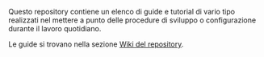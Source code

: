 Questo repository contiene un elenco di guide e tutorial di vario tipo realizzati nel mettere a punto delle procedure di sviluppo o configurazione durante il lavoro quotidiano.

Le guide si trovano nella sezione [Wiki del repository](https://github.com/ivpcode/guide/wiki).
